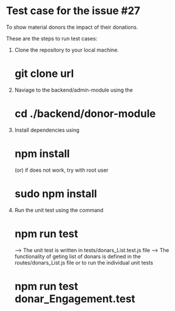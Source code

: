 # Test case for the issue #27
To show material donors the impact of their donations.

These are the steps to run test cases:

1. Clone the repository to your local machine.
   # git clone url
2. Naviage to the backend/admin-module using the
   # cd ./backend/donor-module

3. Install dependencies using 
   # npm install
   (or)
   if does not work, try with root user
   # sudo npm install


4. Run the unit test using the command 
   #  npm run test
    --> The unit test is written in tests/donars_List.test.js file
    --> The functionality of geting list of donars is defined in the routes/donars_List.js file
    or to run the individual unit tests
    # npm run test donar_Engagement.test